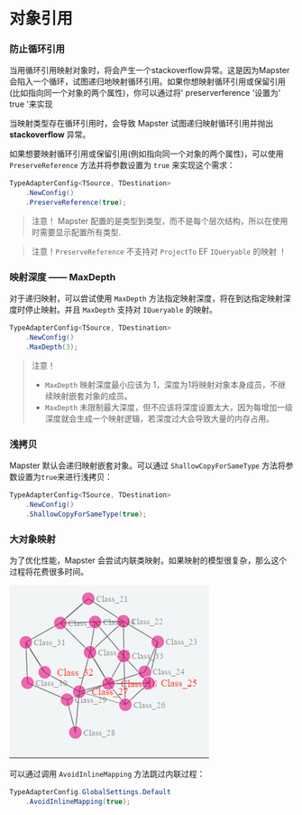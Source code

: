# 对象引用

### 防止循环引用

当用循环引用映射对象时，将会产生一个stackoverflow异常。这是因为Mapster会陷入一个循环，试图递归地映射循环引用。如果你想映射循环引用或保留引用(比如指向同一个对象的两个属性)，你可以通过将' preserverference '设置为' true '来实现

当映射类型存在循环引用时，会导致 Mapster 试图递归映射循环引用并抛出  **stackoverflow** 异常。

如果想要映射循环引用或保留引用(例如指向同一个对象的两个属性)，可以使用 `PreserveReference` 方法并将参数设置为 `true` 来实现这个需求：

```csharp
TypeAdapterConfig<TSource, TDestination>
    .NewConfig()
    .PreserveReference(true);
```

> 注意！ Mapster 配置的是类型到类型，而不是每个层次结构，所以在使用时需要显示配置所有类型.

> 注意！`PreserveReference` 不支持对 `ProjectTo` EF `IQueryable` 的映射 ！

### 映射深度 —— MaxDepth

对于递归映射，可以尝试使用 `MaxDepth` 方法指定映射深度，将在到达指定映射深度时停止映射。并且 `MaxDepth` 支持对 `IQueryable` 的映射。

```csharp
TypeAdapterConfig<TSource, TDestination>
    .NewConfig()
    .MaxDepth(3);
```

> 注意！
>
> * `MaxDepth` 映射深度最小应该为 1，深度为1将映射对象本身成员，不继续映射嵌套对象的成员。
> * `MaxDepth` 未限制最大深度，但不应该将深度设置太大，因为每增加一级深度就会生成一个映射逻辑，若深度过大会导致大量的内存占用。

### 浅拷贝

Mapster 默认会递归映射嵌套对象。可以通过 `ShallowCopyForSameType` 方法将参数设置为`true`来进行浅拷贝：

```csharp
TypeAdapterConfig<TSource, TDestination>
    .NewConfig()
    .ShallowCopyForSameType(true);
```

### 大对象映射

为了优化性能，Mapster 会尝试内联类映射。如果映射的模型很复杂，那么这个过程将花费很多时间。

![image-20210611093257011](Object-references.assets/image-20210611093257011.png)

可以通过调用 `AvoidInlineMapping` 方法跳过内联过程：

```csharp
TypeAdapterConfig.GlobalSettings.Default
    .AvoidInlineMapping(true);
```